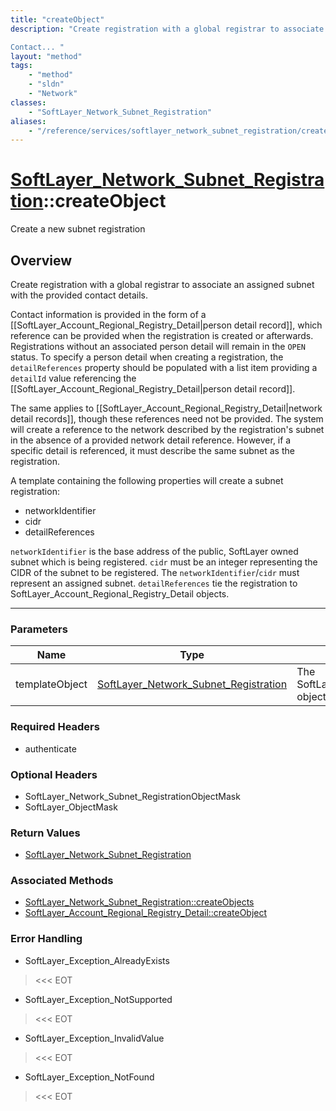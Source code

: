 ```yaml
---
title: "createObject"
description: "Create registration with a global registrar to associate an assigned subnet with the provided contact details. 

Contact... "
layout: "method"
tags:
    - "method"
    - "sldn"
    - "Network"
classes:
    - "SoftLayer_Network_Subnet_Registration"
aliases:
    - "/reference/services/softlayer_network_subnet_registration/createObject"
---
```

# [SoftLayer_Network_Subnet_Registration](/reference/services/SoftLayer_Network_Subnet_Registration)::createObject

Create a new subnet registration


## Overview 
Create registration with a global registrar to associate an assigned subnet with the provided contact details. 

Contact information is provided in the form of a [[SoftLayer_Account_Regional_Registry_Detail|person detail record]], which reference can be provided when the registration is created or afterwards. Registrations without an associated person detail will remain in the ``OPEN`` status. To specify a person detail when creating a registration, the ``detailReferences`` property should be populated with a list item providing a ``detailId`` value referencing the [[SoftLayer_Account_Regional_Registry_Detail|person detail record]]. 

The same applies to [[SoftLayer_Account_Regional_Registry_Detail|network detail records]], though these references need not be provided. The system will create a reference to the network described by the registration's subnet in the absence of a provided network detail reference. However, if a specific detail is referenced, it must describe the same subnet as the registration. 

A template containing the following properties will create a subnet registration: 


* networkIdentifier
* cidr
* detailReferences


``networkIdentifier`` is the base address of the public, SoftLayer owned subnet which is being registered. ``cidr`` must be an integer representing the CIDR of the subnet to be registered. The ``networkIdentifier``/``cidr`` must represent an assigned subnet. ``detailReferences`` tie the registration to SoftLayer_Account_Regional_Registry_Detail objects. 

-----

### Parameters 
|Name | Type | Description |
| --- | --- | --- |
|templateObject| <a href='/reference/datatypes/SoftLayer_Network_Subnet_Registration'>SoftLayer_Network_Subnet_Registration </a>| The SoftLayer_Network_Subnet_Registration object that you wish to create.|


### Required Headers
* authenticate


### Optional Headers
* SoftLayer_Network_Subnet_RegistrationObjectMask
* SoftLayer_ObjectMask

### Return Values
* <a href='/reference/datatypes/SoftLayer_Network_Subnet_Registration'>SoftLayer_Network_Subnet_Registration </a>


### Associated Methods

*  [SoftLayer_Network_Subnet_Registration::createObjects](/reference/services/SoftLayer_Network_Subnet_Registration/createObjects )
*  [SoftLayer_Account_Regional_Registry_Detail::createObject](/reference/services/SoftLayer_Account_Regional_Registry_Detail/createObject )



### Error Handling

* SoftLayer_Exception_AlreadyExists 

> <<< EOT 

* SoftLayer_Exception_NotSupported 

> <<< EOT 

* SoftLayer_Exception_InvalidValue 

> <<< EOT 

* SoftLayer_Exception_NotFound 

> <<< EOT 



